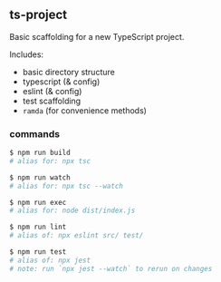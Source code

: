 ## ts-project

Basic scaffolding for a new TypeScript project.

Includes:

* basic directory structure
* typescript (& config)
* eslint (& config)
* test scaffolding
* `ramda` (for convenience methods)

### commands

```sh
$ npm run build 
# alias for: npx tsc

$ npm run watch 
# alias for: npx tsc --watch

$ npm run exec 
# alias for: node dist/index.js

$ npm run lint 
# alias of: npx eslint src/ test/

$ npm run test
# alias of: npx jest
# note: run `npx jest --watch` to rerun on changes
```
